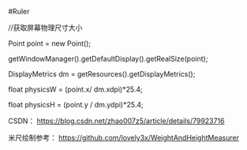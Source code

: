 #Ruler

//获取屏幕物理尺寸大小

Point point = new Point();

getWindowManager().getDefaultDisplay().getRealSize(point);

DisplayMetrics dm = getResources().getDisplayMetrics();

float physicsW = (point.x/ dm.xdpi)*25.4;

float physicsH = (point.y / dm.ydpi)*25.4; 

CSDN：
https://blog.csdn.net/zhao007z5/article/details/79923716

米尺绘制参考：
https://github.com/lovely3x/WeightAndHeightMeasurer
